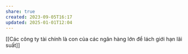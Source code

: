 ```yaml
---
share: true
created: 2023-09-05T16:17
updated: 2025-01-01T12:04
---
```

[[Các công ty tài chính là con của các ngân hàng lớn để lách giới hạn lãi suất]] 
